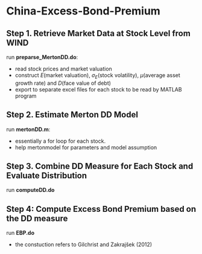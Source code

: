 # China-Excess-Bond-Premium

## Step 1. Retrieve Market Data at Stock Level from WIND

run **preparse_MertonDD.do**: 
- read stock prices and market valuation
- construct $E$(market valuation), $\sigma_E$(stock volatility), $\mu$(average asset growth rate) and $D$(face value of debt)
- export to separate excel files for each stock to be read by MATLAB program

## Step 2. Estimate Merton DD Model

run **mertonDD.m**:
- essentially a for loop for each stock.
- help mertonmodel for parameters and model assumption

## Step 3. Combine DD Measure for Each Stock and Evaluate Distribution

run **computeDD.do**


## Step 4: Compute Excess Bond Premium based on the DD measure

run **EBP.do**
- the constuction refers to Gilchrist and Zakrajšek (2012)

